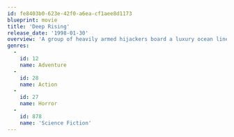 ```yaml
---
id: fe8403b0-623e-42f0-a6ea-cf1aee8d1173
blueprint: movie
title: 'Deep Rising'
release_date: '1998-01-30'
overview: 'A group of heavily armed hijackers board a luxury ocean liner in the South Pacific Ocean to loot it, only to do battle with a series of large-sized, tentacled, man-eating sea creatures who have taken over the ship first.'
genres:
  -
    id: 12
    name: Adventure
  -
    id: 28
    name: Action
  -
    id: 27
    name: Horror
  -
    id: 878
    name: 'Science Fiction'
---
```

